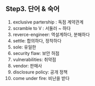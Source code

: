 ## Step3. 단어 & 숙어

1. exclusive partership : 독점 계약관계
2. scramble to V : 서둘러 ~ 하다
3. reverce-engineer: 역설계하다, 분해하다
4. settle:  합의하다, 정착하다
5. sole: 유일한
6. security flaw: 보안 허점
7. vulnerabilities: 취약점
8. vendor: 판매사
9. disclosure policy: 공개 정책
10. come under fire: 비난을 받다
